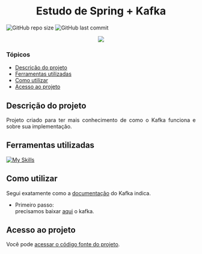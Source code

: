 # <h1 align="center"> Estudo de Spring + Kafka </h1>
![GitHub repo size](https://img.shields.io/github/repo-size/PedroQueiroz1/Spring-Kafka?style=plastic)
![GitHub last commit](https://img.shields.io/github/last-commit/PedroQueiroz1/Spring-Kafka?style=plastic)

<p align="center">
   <img src="http://img.shields.io/static/v1?label=STATUS&message=EM%20DESENVOLVIMENTO&color=RED&style=for-the-badge" #vitrinedev/>
</p>

### Tópicos 

- [Descrição do projeto](#descrição-do-projeto)
- [Ferramentas utilizadas](#ferramentas-utilizadas)
- [Como utilizar](#como-utilizar)
- [Acesso ao projeto](#acesso-ao-projeto)

## Descrição do projeto 

<p align="justify">
   Projeto criado para ter mais conhecimento de como o Kafka funciona e sobre sua implementação.
</p>
 
## Ferramentas utilizadas
[![My Skills](https://skillicons.dev/icons?i=java,spring,kafka,maven)](https://skillicons.dev)

## Como utilizar
Segui exatamente como a [documentação](https://kafka.apache.org/quickstart) do Kafka indica. <br>
- Primeiro passo: <br>
precisamos baixar [aqui](https://dlcdn.apache.org/kafka/3.5.0/kafka_2.13-3.5.0.tgz) o kafka. <br>

## Acesso ao projeto

Você pode [acessar o código fonte do projeto](https://github.com/PedroQueiroz1/Spring-Kafka).
